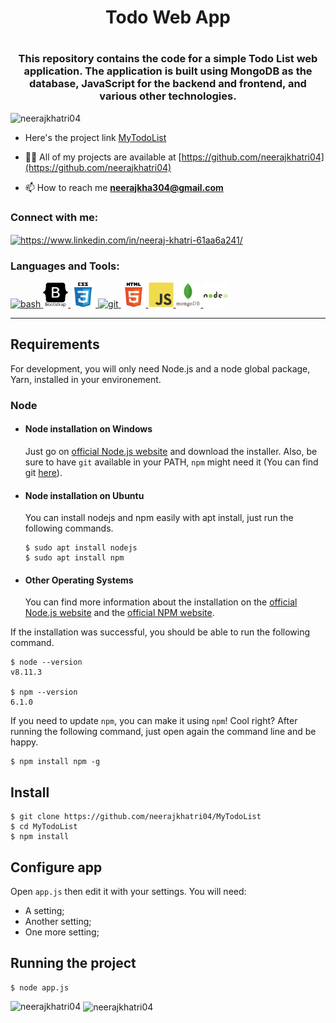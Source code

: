 <h1 align="center">Todo Web App<h1>

<h3 align="center">This repository contains the code for a simple Todo List web application. The application is built using MongoDB as the database, JavaScript for the backend and frontend, and various other technologies.</h3>

<p align="left"> <img src="https://komarev.com/ghpvc/?username=neerajkhatri04&label=Profile%20views&color=0e75b6&style=flat" alt="neerajkhatri04" /> </p>

- Here's the project link [MyTodoList](https://my-todo-list-neeraj.cyclic.app)

- 👨‍💻 All of my projects are available at [https://github.com/neerajkhatri04](https://github.com/neerajkhatri04)

- 📫 How to reach me **neerajkha304@gmail.com**

<h3 align="left">Connect with me:</h3>
<p align="left">
<a href="https://linkedin.com/in/https://www.linkedin.com/in/neeraj-khatri-61aa6a241/" target="blank"><img align="center" src="https://raw.githubusercontent.com/rahuldkjain/github-profile-readme-generator/master/src/images/icons/Social/linked-in-alt.svg" alt="https://www.linkedin.com/in/neeraj-khatri-61aa6a241/" height="30" width="40" /></a>
</p>

<h3 align="left">Languages and Tools:</h3>
<p align="left"> <a href="https://www.gnu.org/software/bash/" target="_blank" rel="noreferrer"> <img src="https://www.vectorlogo.zone/logos/gnu_bash/gnu_bash-icon.svg" alt="bash" width="40" height="40"/> </a> <a href="https://getbootstrap.com" target="_blank" rel="noreferrer"> <img src="https://raw.githubusercontent.com/devicons/devicon/master/icons/bootstrap/bootstrap-plain-wordmark.svg" alt="bootstrap" width="40" height="40"/> </a> <a href="https://www.w3schools.com/css/" target="_blank" rel="noreferrer"> <img src="https://raw.githubusercontent.com/devicons/devicon/master/icons/css3/css3-original-wordmark.svg" alt="css3" width="40" height="40"/> </a> <a href="https://git-scm.com/" target="_blank" rel="noreferrer"> <img src="https://www.vectorlogo.zone/logos/git-scm/git-scm-icon.svg" alt="git" width="40" height="40"/> </a> <a href="https://www.w3.org/html/" target="_blank" rel="noreferrer"> <img src="https://raw.githubusercontent.com/devicons/devicon/master/icons/html5/html5-original-wordmark.svg" alt="html5" width="40" height="40"/> </a> <a href="https://developer.mozilla.org/en-US/docs/Web/JavaScript" target="_blank" rel="noreferrer"> <img src="https://raw.githubusercontent.com/devicons/devicon/master/icons/javascript/javascript-original.svg" alt="javascript" width="40" height="40"/> </a> <a href="https://www.mongodb.com/" target="_blank" rel="noreferrer"> <img src="https://raw.githubusercontent.com/devicons/devicon/master/icons/mongodb/mongodb-original-wordmark.svg" alt="mongodb" width="40" height="40"/> </a> <a href="https://nodejs.org" target="_blank" rel="noreferrer"> <img src="https://raw.githubusercontent.com/devicons/devicon/master/icons/nodejs/nodejs-original-wordmark.svg" alt="nodejs" width="40" height="40"/> </a> </p>
  
  
  ---
## Requirements

For development, you will only need Node.js and a node global package, Yarn, installed in your environement.

### Node
- #### Node installation on Windows

  Just go on [official Node.js website](https://nodejs.org/) and download the installer.
Also, be sure to have `git` available in your PATH, `npm` might need it (You can find git [here](https://git-scm.com/)).

- #### Node installation on Ubuntu

  You can install nodejs and npm easily with apt install, just run the following commands.

      $ sudo apt install nodejs
      $ sudo apt install npm

- #### Other Operating Systems
  You can find more information about the installation on the [official Node.js website](https://nodejs.org/) and the [official NPM website](https://npmjs.org/).

If the installation was successful, you should be able to run the following command.

    $ node --version
    v8.11.3

    $ npm --version
    6.1.0

If you need to update `npm`, you can make it using `npm`! Cool right? After running the following command, just open again the command line and be happy.

    $ npm install npm -g

## Install

    $ git clone https://github.com/neerajkhatri04/MyTodoList
    $ cd MyTodoList
    $ npm install

## Configure app

Open `app.js` then edit it with your settings. You will need:

- A setting;
- Another setting;
- One more setting;

## Running the project

    $ node app.js


<p><img align="left" src="https://github-readme-stats.vercel.app/api/top-langs?username=neerajkhatri04&show_icons=true&locale=en&layout=compact" alt="neerajkhatri04" /></p>

<p>&nbsp;<img align="center" src="https://github-readme-stats.vercel.app/api?username=neerajkhatri04&show_icons=true&locale=en" alt="neerajkhatri04" /></p>
